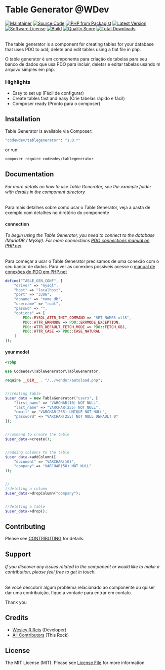 # Table Generator @WDev

[![Maintainer](http://img.shields.io/badge/maintainer-@WesleyR99998115-blue.svg?style=flat-square)](https://twitter.com/@WesleyR99998115)
[![Source Code](http://img.shields.io/badge/source-codewdev/tablegenerator-blue.svg?style=flat-square)](https://github.com/CodeWdev/TableGenerator)
[![PHP from Packagist](https://img.shields.io/packagist/php-v/coffeecode/cropper.svg?style=flat-square)](https://packagist.org/packages/codewdev/tablegenerator)
[![Latest Version](https://img.shields.io/github/release/CodeWdev/TableGenerator.svg?style=flat-square)](https://github.com/CodeWdev/TableGenerator/releases)
[![Software License](https://img.shields.io/badge/license-MIT-brightgreen.svg?style=flat-square)](LICENSE)
[![Build](https://img.shields.io/scrutinizer/build/g/codewdev/tablegenerator.svg?style=flat-square)](https://scrutinizer-ci.com/g/codewdev/tablegenerator)
[![Quality Score](https://img.shields.io/scrutinizer/g/codewdev/tablegenerator.svg?style=flat-square)](https://scrutinizer-ci.com/g/codewdev/tablegenerator)
[![Total Downloads](https://img.shields.io/packagist/dt/codewdev/tablegenerator.svg?style=flat-square)](https://packagist.org/packages/codewdev/tablegenerator)

###### 
The table generator is a component for creating tables for your database that uses PDO to add, delete and edit tables using a flat file in php.

O table generator é um componente para criação de tabelas para seu banco de dados que usa PDO para incluir, deletar e editar tabelas usando m arquivo simples em php.

### Highlights

- Easy to set up (Fácil de configurar)
- Create tables fast and easy (Crie tabelas rápido e fácil)
- Composer ready (Pronto para o composer)

## Installation

Table Generator is available via Composer:

```bash
"codewdev/tablegenerator": "1.0.*"
```

or run

```bash
composer require codewdev/tablegenerator
```

## Documentation

###### For more details on how to use Table Generator, see the example folder with details in the component directory

Para mais detalhes sobre como usar o Table Generator, veja a pasta de exemplo com detalhes no diretório do componente

#### connection

###### To begin using the Table Generator, you need to connect to the database (MariaDB / MySql). For more connections [PDO connections manual on PHP.net](https://www.php.net/manual/pt_BR/pdo.drivers.php)

Para começar a usar o Table Generator precisamos de uma conexão com o seu banco de dados. Para ver as conexões possíveis acesse o [manual de conexões do PDO em PHP.net](https://www.php.net/manual/pt_BR/pdo.drivers.php)

```php
define("TABLE_GEN_CONF", [
    "driver" => "mysql",
    "host" => "localhost",
    "port" => "3306",
    "dbname" => "nome_db",
    "username" => "root",
    "passwd" => "",
    "options" => [
        PDO::MYSQL_ATTR_INIT_COMMAND => "SET NAMES utf8",
        PDO::ATTR_ERRMODE => PDO::ERRMODE_EXCEPTION,
        PDO::ATTR_DEFAULT_FETCH_MODE => PDO::FETCH_OBJ,
        PDO::ATTR_CASE => PDO::CASE_NATURAL
    ]
]);
```

#### your model

```php
<?php

use CodeWdev\TableGenerator\TableGenerator;

require __DIR__ . "/../vendor/autoload.php";


//creating table
$user_data = new TableGenerator("users", [
    "first_name" => "VARCHAR(10) NOT NULL",
    "last_name" => "VARCHAR(255) NOT NULL",
    "email" => "VARCHAR(255) UNIQUE NOT NULL",
    "password" => "VARCHAR(255) NOT NULL DEFAULT 0"
]);


//command to create the table
$user_data->create();


//adding columns to the table
$user_data->addColumn([
    "document" => "VARCHAR(10)",
    "company" => "VARCHAR(50) NOT NULL"
]);


//
//deleting a column
$user_data->dropColumn("company");


//deleting a table
$user_data->drop();
```


## Contributing

Please see [CONTRIBUTING](https://github.com/wesley-reis/datalayer/blob/master/CONTRIBUTING.md) for details.

## Support

###### If you discover any issues related to the component or would like to make a contribution, please feel free to get in touch.

Se você descobrir algum problema relacionado ao componente ou quiser dar uma contribuição, fique a vontade para entrar em contato.

Thank you

## Credits

- [Wesley R.Reis](https://github.com/wesley-reis) (Developer)
- [All Contributors](https://github.com/CodeWdev/TableGenerator/contributors) (This Rock)

## License

The MIT License (MIT). Please see [License File](https://github.com/CodeWdev/TableGenerator/blob/master/LICENSE) for more information.

